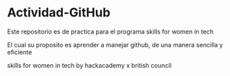 # Actividad-GitHub
Este repositorio es  de practica para el programa skills for women in tech

El cual su proposito es aprender a manejar github, de una manera sencilla y eficiente

skills for women in tech by hackacademy x british council
